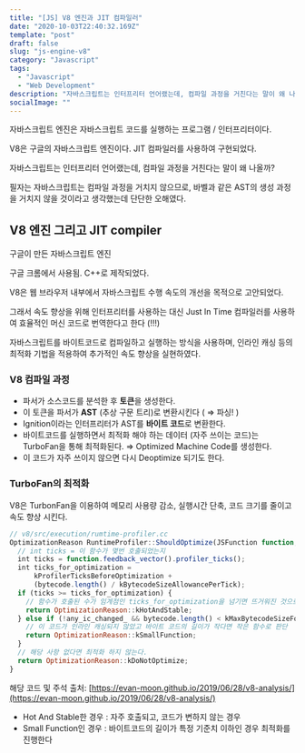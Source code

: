 ```yaml
---
title: "[JS] V8 엔진과 JIT 컴파일러"
date: "2020-10-03T22:40:32.169Z"
template: "post"
draft: false
slug: "js-engine-v8"
category: "Javascript"
tags:
  - "Javascript"
  - "Web Development"
description: "자바스크립트는 인터프리터 언어랬는데, 컴파일 과정을 거친다는 말이 왜 나올까?"
socialImage: ""
---
```


자바스크립트 엔진은 자바스크립트 코드를 실행하는 프로그램 / 인터프리터이다.

V8은 구글의 자바스크립트 엔진이다. JIT 컴파일러를 사용하여 구현되었다.

자바스크립트는 인터프리터 언어랬는데, 컴파일 과정을 거친다는 말이 왜 나올까?

필자는 자바스크립트는 컴파일 과정을 거치지 않으므로, 바벨과 같은 AST의 생성 과정을 거치지 않을 것이라고 생각했는데 단단한 오해였다.

## V8 엔진 그리고 JIT compiler

구글이 만든 자바스크립트 엔진

구글 크롬에서 사용됨. C++로 제작되었다.

V8은 웹 브라우저 내부에서 자바스크립트 수행 속도의 개선을 목적으로 고안되었다.

그래서 속도 향상을 위해 인터프리터를 사용하는 대신 Just In Time 컴파일러를 사용하여 효율적인 머신 코드로 번역한다고 한다 (!!!)

자바스크립트를 바이트코드로 컴파일하고 실행하는 방식을 사용하며, 인라인 캐싱 등의 최적화 기법을 적용하여 추가적인 속도 향상을 실현하였다.

### V8 컴파일 과정

- 파서가 소스코드를 분석한 후 **토큰**을 생성한다.
- 이 토큰을 파서가 **AST** (추상 구문 트리)로 변환시킨다 ( ⇒ 파싱! )
- Ignition이라는 인터프리터가 AST를 **바이트 코드**로 변환한다.
- 바이트코드를 실행하면서 최적화 해야 하는 데이터 (자주 쓰이는 코드)는 TurboFan을 통해 최적화된다. ⇒ Optimized Machine Code를 생성한다.
- 이 코드가 자주 쓰이지 않으면 다시 Deoptimize 되기도 한다.

### TurboFan의 최적화

V8은 TurbonFan을 이용하여 메모리 사용량 감소, 실행시간 단축, 코드 크기를 줄이고 속도 향상 시킨다.

```jsx
// v8/src/execution/rumtime-profiler.cc
OptimizationReason RuntimeProfiler::ShouldOptimize(JSFunction function, BytecodeArray bytecode) {
  // int ticks = 이 함수가 몇번 호출되었는지
  int ticks = function.feedback_vector().profiler_ticks();
  int ticks_for_optimization =
      kProfilerTicksBeforeOptimization +
      (bytecode.length() / kBytecodeSizeAllowancePerTick);
  if (ticks >= ticks_for_optimization) {
    // 함수가 호출된 수가 임계점인 ticks_for_optimization을 넘기면 뜨거워진 것으로 판단
    return OptimizationReason::kHotAndStable;
  } else if (!any_ic_changed_ && bytecode.length() < kMaxBytecodeSizeForEarlyOpt) {
    // 이 코드가 인라인 캐싱되지 않았고 바이트 코드의 길이가 작다면 작은 함수로 판단
    return OptimizationReason::kSmallFunction;
  }
  // 해당 사항 없다면 최적화 하지 않는다.
  return OptimizationReason::kDoNotOptimize;
}
```

해당 코드 및 주석 출처: [https://evan-moon.github.io/2019/06/28/v8-analysis/](https://evan-moon.github.io/2019/06/28/v8-analysis/)

- Hot And Stable한 경우 : 자주 호출되고, 코드가 변하지 않는 경우
- Small Function인 경우 : 바이트코드의 길이가 특정 기준치 이하인 경우 최적화를 진행한다

